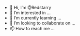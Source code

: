 - 👋 Hi, I’m @Redstarry
- 👀 I’m interested in ...
- 🌱 I’m currently learning ...
- 💞️ I’m looking to collaborate on ...
- 📫 How to reach me ...

<!---
Redstarry/Redstarry is a ✨ special ✨ repository because its `README.md` (this file) appears on your GitHub profile.
You can click the Preview link to take a look at your changes.
--->
